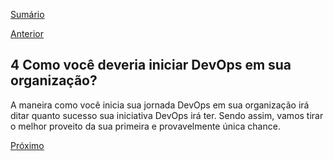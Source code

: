 [Sumário](https://github.com/lucasfantacuci/DevOpsRevelado/blob/master/README.md)


[Anterior](https://github.com/lucasfantacuci/DevOpsRevelado/blob/master/CHAPTER03/3-7-CONCLUSION.md)


## 4 Como você deveria iniciar DevOps em sua organização?


A maneira como você inicia sua jornada DevOps em sua organização irá ditar quanto sucesso sua iniciativa DevOps irá ter. Sendo assim, vamos tirar o melhor proveito da sua primeira e provavelmente única chance. 


[Próximo](https://github.com/lucasfantacuci/DevOpsRevelado/blob/master/CHAPTER04/4-1-YOUAVOIDBIGBANGANDSTARTSMALL.md)
